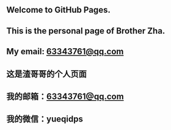 ## Welcome to GitHub Pages.
##   This is the personal page of Brother Zha. 
##  My email: 63343761@qq.com
##  这是渣哥哥的个人页面
##  我的邮箱：63343761@qq.com 
##   我的微信：yueqidps




